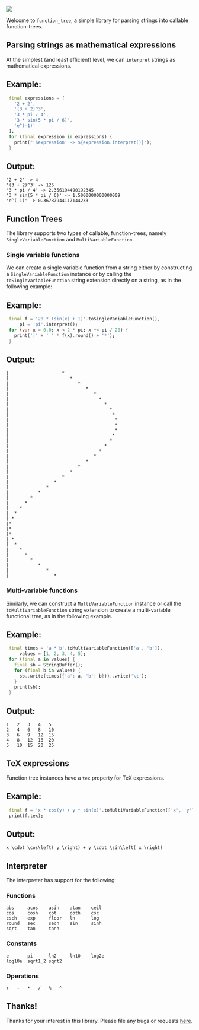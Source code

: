 ![](https://bytebucket.org/ram6ler/function-tree/wiki/logo.png?rev=35f49abe6945e6deb48b057e09a788dabb99017a)

Welcome to `function_tree`, a simple library for parsing strings
into callable function-trees.

## Parsing strings as mathematical expressions

At the simplest (and least efficient) level, we can
`interpret` strings as mathematical
expressions.


## Example:

```dart
 final expressions = [
   '2 + 2',
   '(3 + 2)^3',
   '3 * pi / 4',
   '3 * sin(5 * pi / 6)',
   'e^(-1)'
 ];
 for (final expression in expressions) {
   print("'$expression' -> ${expression.interpret()}");
 }
```

## Output:

```text
'2 + 2' -> 4
'(3 + 2)^3' -> 125
'3 * pi / 4' -> 2.356194490192345
'3 * sin(5 * pi / 6)' -> 1.5000000000000009
'e^(-1)' -> 0.36787944117144233
```

## Function Trees

The library supports two types of callable,
function-trees, namely `SingleVariableFunction`
and `MultiVariableFunction`.

### Single variable functions

We can create a single variable function from
a string either by constructing a `SingleVariableFunction`
instance or by calling the `toSingleVariableFunction`
string extension directly on a string, as in the following
example:


## Example:

```dart
 final f = '20 * (sin(x) + 1)'.toSingleVariableFunction(),
     pi = 'pi'.interpret();
 for (var x = 0.0; x < 2 * pi; x += pi / 20) {
   print('|' + ' ' * f(x).round() + '*');
 }
```

## Output:

```text
|                    *
|                       *
|                          *
|                             *
|                                *
|                                  *
|                                    *
|                                      *
|                                       *
|                                        *
|                                        *
|                                        *
|                                       *
|                                      *
|                                    *
|                                  *
|                                *
|                             *
|                          *
|                       *
|                    *
|                 *
|              *
|           *
|        *
|      *
|    *
|  *
| *
|*
|*
|*
| *
|  *
|    *
|      *
|        *
|           *
|              *
|                 *
```

### Multi-variable functions

Similarly, we can construct a `MultiVariableFunction`
instance or call the `toMultiVariableFunction` string extension
to create a multi-variable functional tree, as in
the following example.


## Example:

```dart
 final times = 'a * b'.toMultiVariableFunction(['a', 'b']),
     values = [1, 2, 3, 4, 5];
 for (final a in values) {
   final sb = StringBuffer();
   for (final b in values) {
     sb..write(times({'a': a, 'b': b}))..write('\t');
   }
   print(sb);
 }
```

## Output:

```text
1	2	3	4	5	
2	4	6	8	10	
3	6	9	12	15	
4	8	12	16	20	
5	10	15	20	25	
```

## TeX expressions

Function tree instances have a `tex` property for
TeX expressions.


## Example:

```dart
 final f = 'x * cos(y) + y * sin(x)'.toMultiVariableFunction(['x', 'y']);
 print(f.tex);
```

## Output:

```text
x \cdot \cos\left( y \right) + y \cdot \sin\left( x \right) 
```


## Interpreter

The interpreter has support for the following:

### Functions

```
abs     acos    asin    atan    ceil
cos     cosh    cot     coth    csc
csch    exp     floor   ln      log
round   sec     sech    sin     sinh
sqrt    tan     tanh
```

### Constants

```
e       pi      ln2     ln10    log2e
log10e  sqrt1_2 sqrt2
```

### Operations

```
+   -   *   /   %   ^
```

## Thanks!

Thanks for your interest in this library. Please file any bugs or requests [here](https://bitbucket.org/ram6ler/function-tree/issues).


